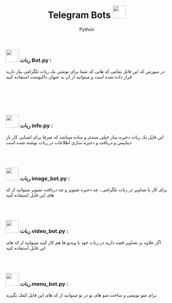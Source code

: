 <h1 align=center>
  Telegram Bots
  <img src="https://img.icons8.com/?size=100&id=k4jADXhS5U1t&format=png&color=000000" width=40px>
</h1>
<p align=center>Python</p>
<br>
<h3>
  <img src="https://img.icons8.com/?size=100&id=pnUfrhjBRScY&format=png&color=000000" width=40px>
  ربات Bot.py :
</h3>
<p>در سورس کد این فایل تمامی کد هایی که شما برای نوشتن یک ربات تلگرامی نیاز دارید قرار داده شده است و میتوانید از آن به عنوان داکیومنت استفاده کنید</p>
<br>
<h1></h1>
<br>
<h3>
  <img src="https://img.icons8.com/?size=100&id=pnUfrhjBRScY&format=png&color=000000" width=40px>
  ربات info.py :
</h3>
<p>این فایل یک ربات دخیره ساز خیلی مبتدی و ساده میباشد که صرفا برای اشنایی کار بار دیتابیس و دریافت و دخیره سازی اطلاعات در ربات نوشته شده است</p>
<br>
<h1></h1>
<h3>
  <img src="https://img.icons8.com/?size=100&id=pnUfrhjBRScY&format=png&color=000000" width=40px>
  ربات image_bot.py :
</h3>
<p>برای کار با تصاویر در ربات تلگرامی ، چه ذخیره تصویر و چه دریافت تصویر میتوانید از کد های این فایل استفاده کنید</p>
<br>
<h1></h1>
<h3>
  <img src="https://img.icons8.com/?size=100&id=pnUfrhjBRScY&format=png&color=000000" width=40px>
  ربات video_bot.py :
</h3>
<p>اگر علاوه بر تصاویر قصد دارید در ربات خود با ویدیو ها هم کار کنید میتوانید از کد های این فایل استفاده کنید</p>
<br>
<h1></h1>
<h3>
  <img src="https://img.icons8.com/?size=100&id=pnUfrhjBRScY&format=png&color=000000" width=40px>
  ربات menu_bot.py :
</h3>
<p>برای منو نویسی و ساخت منو های تو در تو میتوانید از کد های این فایل کمک بگیرید</p>
<br>
